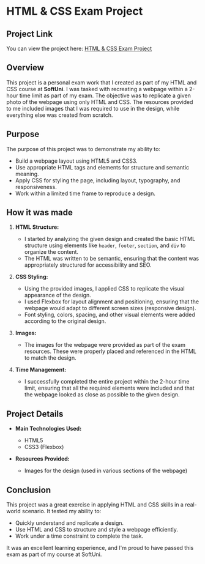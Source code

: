 # HTML & CSS Exam Project

## Project Link

You can view the project here: [HTML & CSS Exam Project](http://htmlcss.stefansabev.com)

## Overview

This project is a personal exam work that I created as part of my HTML and CSS course at **SoftUni**. I was tasked with recreating a webpage within a 2-hour time limit as part of my exam. The objective was to replicate a given photo of the webpage using only HTML and CSS. The resources provided to me included images that I was required to use in the design, while everything else was created from scratch.

## Purpose

The purpose of this project was to demonstrate my ability to:
- Build a webpage layout using HTML5 and CSS3.
- Use appropriate HTML tags and elements for structure and semantic meaning.
- Apply CSS for styling the page, including layout, typography, and responsiveness.
- Work within a limited time frame to reproduce a design.

## How it was made

1. **HTML Structure:**
   - I started by analyzing the given design and created the basic HTML structure using elements like `header`, `footer`, `section`, and `div` to organize the content.
   - The HTML was written to be semantic, ensuring that the content was appropriately structured for accessibility and SEO.

2. **CSS Styling:**
   - Using the provided images, I applied CSS to replicate the visual appearance of the design.
   - I used Flexbox for layout alignment and positioning, ensuring that the webpage would adapt to different screen sizes (responsive design).
   - Font styling, colors, spacing, and other visual elements were added according to the original design.
   
3. **Images:**
   - The images for the webpage were provided as part of the exam resources. These were properly placed and referenced in the HTML to match the design.

4. **Time Management:**
   - I successfully completed the entire project within the 2-hour time limit, ensuring that all the required elements were included and that the webpage looked as close as possible to the given design.

## Project Details

- **Main Technologies Used:**
  - HTML5
  - CSS3 (Flexbox)
  
- **Resources Provided:**
  - Images for the design (used in various sections of the webpage)


## Conclusion

This project was a great exercise in applying HTML and CSS skills in a real-world scenario. It tested my ability to:
- Quickly understand and replicate a design.
- Use HTML and CSS to structure and style a webpage efficiently.
- Work under a time constraint to complete the task.

It was an excellent learning experience, and I'm proud to have passed this exam as part of my course at SoftUni.
